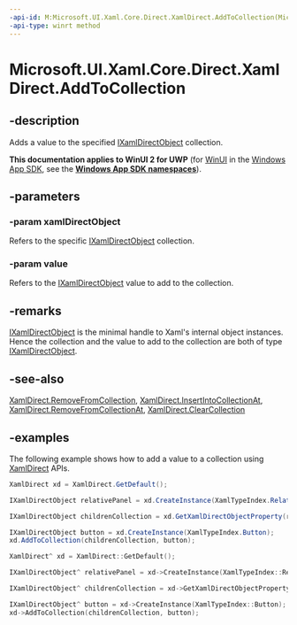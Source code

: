 ```yaml
---
-api-id: M:Microsoft.UI.Xaml.Core.Direct.XamlDirect.AddToCollection(Microsoft.UI.Xaml.Core.Direct.IXamlDirectObject,Microsoft.UI.Xaml.Core.Direct.IXamlDirectObject)
-api-type: winrt method
---
```


<!-- Method syntax.
public void XamlDirect.AddToCollection(IXamlDirectObject xamlDirectObject, IXamlDirectObject value)
-->

# Microsoft.UI.Xaml.Core.Direct.XamlDirect.AddToCollection

## -description
Adds a value to the specified [IXamlDirectObject](ixamldirectobject.md) collection.

**This documentation applies to WinUI 2 for UWP** (for [WinUI](/windows/apps/winui/winui3/) in the [Windows App SDK](/windows/apps/windows-app-sdk/), see the **[Windows App SDK namespaces](/windows/windows-app-sdk/api/winrt/)**).

## -parameters
### -param xamlDirectObject
Refers to the specific [IXamlDirectObject](ixamldirectobject.md) collection.

### -param value
Refers to the [IXamlDirectObject](ixamldirectobject.md) value to add to the collection.

## -remarks
[IXamlDirectObject](ixamldirectobject.md) is the minimal handle to Xaml's internal object instances. Hence the collection and the value to add to the collection are both of type [IXamlDirectObject](ixamldirectobject.md).

## -see-also

[XamlDirect.RemoveFromCollection](xamldirect_removefromcollection_297783714.md), [XamlDirect.InsertIntoCollectionAt](xamldirect_insertintocollectionat_2128865667.md), [XamlDirect.RemoveFromCollectionAt](xamldirect_removefromcollectionat_1024397129.md), [XamlDirect.ClearCollection](xamldirect_clearcollection_581345531.md)

## -examples
The following example shows how to add a value to a collection using [XamlDirect](xamldirect.md) APIs.

```C#
XamlDirect xd = XamlDirect.GetDefault();

IXamlDirectObject relativePanel = xd.CreateInstance(XamlTypeIndex.RelativePanel);

IXamlDirectObject childrenCollection = xd.GetXamlDirectObjectProperty(relativePanel, XamlPropertyIndex.Panel_Children);

IXamlDirectObject button = xd.CreateInstance(XamlTypeIndex.Button);
xd.AddToCollection(childrenCollection, button);
```

```CPP
XamlDirect^ xd = XamlDirect::GetDefault();

IXamlDirectObject^ relativePanel = xd->CreateInstance(XamlTypeIndex::RelativePanel);

IXamlDirectObject^ childrenCollection = xd->GetXamlDirectObjectProperty(relativePanel, XamlPropertyIndex::Panel_Children);

IXamlDirectObject^ button = xd->CreateInstance(XamlTypeIndex::Button);
xd->AddToCollection(childrenCollection, button);
```
